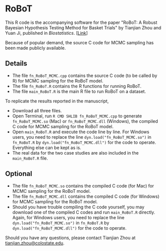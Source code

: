 # RoBoT
This R code is the accompanying software for the paper "RoBoT: A Robust Bayesian Hypothesis Testing Method for Basket Trials" by Tianjian Zhou and Yuan Ji, published in *Biostatistics*. [[Link](https://doi.org/10.1093/biostatistics/kxaa005)]

Because of popular demand, the source C code for MCMC sampling has been made publicly available.

## Details
- The file `fn_RoBoT_MCMC.cpp` contains the source C code (to be called by R) for MCMC sampling for the RoBoT model. 
- The file `fn_RoBoT.R` contains the R functions for running RoBoT. 
- The file `main_RoBoT.R` is the main R file to run RoBoT on a dataset.

To replicate the results reported in the manuscript, 
- Download all three files.
- Open Terminal, run `R CMD SHLIB fn_RoBoT_MCMC.cpp` to generate `fn_RoBoT_MCMC.so` (Mac) or `fn_RoBoT_MCMC.dll` (Windows), the compiled C code for MCMC sampling for the RoBoT model.
- Open `main_RoBoT.R` and execute the code line by line. For Windows users, you need to replace the line `dyn.load("fn_RoBoT_MCMC.so")` in `fn_RoBoT.R` by `dyn.load("fn_RoBoT_MCMC.dll")` for the code to operate. Everything else can be kept as is.
- The real data for the two case studies are also included in the `main_RoBoT.R` file.

## Optional
- The file `fn_RoBoT_MCMC.so` contains the compiled C code (for Mac) for MCMC sampling for the RoBoT model.
- The file `fn_RoBoT_MCMC.dll` contains the compiled C code (for Windows) for MCMC sampling for the RoBoT model.
- Should you have trouble compiling the C code yourself, you may download one of the compiled C codes and run `main_RoBoT.R` directly. Again, for Windows users, you need to replace the line `dyn.load("fn_RoBoT_MCMC.so")` in `fn_RoBoT.R` by `dyn.load("fn_RoBoT_MCMC.dll")` for the code to operate.

Should you have any questions, please contact Tianjian Zhou at tianjian.zhou@colostate.edu.

